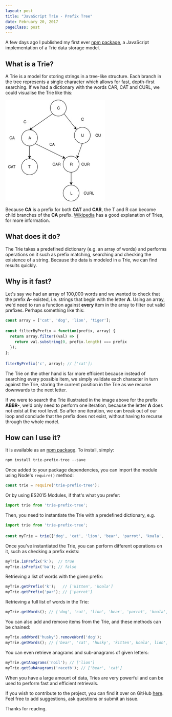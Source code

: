 ```yaml
---
layout: post
title: "JavaScript Trie - Prefix Tree"
date: February 20, 2017
pageClass: post
---
```


A few days ago I published my first ever [npm package](https://www.npmjs.com/package/trie-prefix-tree), a JavaScript implementation of a Trie data storage model.

## What is a Trie?

A Trie is a model for storing strings in a tree-like structure. Each branch in the tree represents a single character which allows for fast, depth-first searching. If we had a dictionary with the words CAR, CAT and CURL, we could visualise the Trie like this:

![Trie model](/img/trie.jpg)

Because **CA** is a prefix for both **CAT** and **CAR**, the T and R can become child branches of the **CA** prefix. [Wikipedia](https://en.wikipedia.org/wiki/Trie) has a good explanation of Tries, for more information.

## What does it do?

The Trie takes a predefined dictionary (e.g. an array of words) and performs operations on it such as prefix matching, searching and checking the existence of a string. Because the data is modeled in a Trie, we can find results quickly.

## Why is it fast?

Let's say we had an array of 100,000 words and we wanted to check that the prefix **A-** existed, i.e. strings that begin with the letter **A**. Using an array, we'd need to run a function against **every** item in the array to filter out valid prefixes. Perhaps something like this:

```javascript
const array = ['cat', 'dog', 'lion', 'tiger'];

const filterByPrefix = function(prefix, array) {
  return array.filter((val) => {
    return val.substring(0, prefix.length) === prefix
  });
};

fiterByPrefix('c', array); // ['cat'];
```

The Trie on the other hand is far more efficient because instead of searching every possible item, we simply validate each character in turn against the Trie, storing the current position in the Trie as we recurse downwards to the next letter.

If we were to search the Trie illustrated in the image above for the prefix **ABBR-**, we'd only need to perform one iteration, because the letter **A** does not exist at the root level. So after one iteration, we can break out of our loop and conclude that the prefix does not exist, without having to recurse through the whole model.

## How can I use it?

It is available as an [npm package](https://www.npmjs.com/package/trie-prefix-tree). To install, simply:

```javascript
npm install trie-prefix-tree --save
```

Once added to your package dependencies, you can import the module using Node's ```require()``` method:

```javascript
const trie = require('trie-prefix-tree');
```

Or by using ES2015 Modules, if that's what you prefer:

```javascript
import trie from 'trie-prefix-tree';
```

Then, you need to instantiate the Trie with a predefined dictionary, e.g.

```javascript
import trie from 'trie-prefix-tree';

const myTrie = trie(['dog', 'cat', 'lion', 'bear', 'parrot', 'koala', 'kitten']);
```

Once you've instantiated the Trie, you can perform different operations on it, such as checking a prefix exists:

```javascript
myTrie.isPrefix('k');  // true
myTrie.isPrefix('ba'); // false
```

Retrieving a list of words with the given prefix:

```javascript
myTrie.getPrefix('k');   // ['kitten', 'koala']
myTrie.getPrefix('par'); // ['parrot']
```

Retrieving a full list of words in the Trie:

```javascript
myTrie.getWords(); // ['dog', 'cat', 'lion', 'bear', 'parrot', 'koala', 'kitten']
```

You can also add and remove items from the Trie, and these methods can be chained:

```javascript
myTrie.addWord('husky').removeWord('dog');
myTrie.getWords(); // ['bear', 'cat', 'husky', 'kitten', koala', lion', 'parrot']
```

You can even retrieve anagrams and sub-anagrams of given letters:

```javascript
myTrie.getAnagrams('noil'); // ['lion']
myTrie.getSubAnagrams('racetb'); // ['bear', 'cat']
```

When you have a large amount of data, Tries are very powerful and can be used to perform fast and efficient retrievals.

If you wish to contribute to the project, you can find it over on GitHub [here](https://github.com/lyndseybrowning/trie-prefix-tree). Feel free to add suggestions, ask questions or submit an issue.

Thanks for reading.
